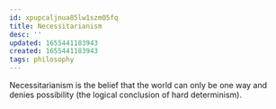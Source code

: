 ```yaml
---
id: xpupcaljnua85lw1szm05fq
title: Necessitarianism
desc: ''
updated: 1655441183943
created: 1655441183943
tags: philosophy 
---
```


Necessitarianism is the belief that the world can only be one way and denies possibility (the logical conclusion of hard determinism).
